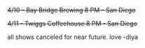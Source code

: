 ~~4/10 - Bay Bridge Brewing 8 PM - San Diego~~

~~4/11 - Twiggs Coffeehouse 8 PM - San Diego~~

all shows canceled for near future. love -diya
